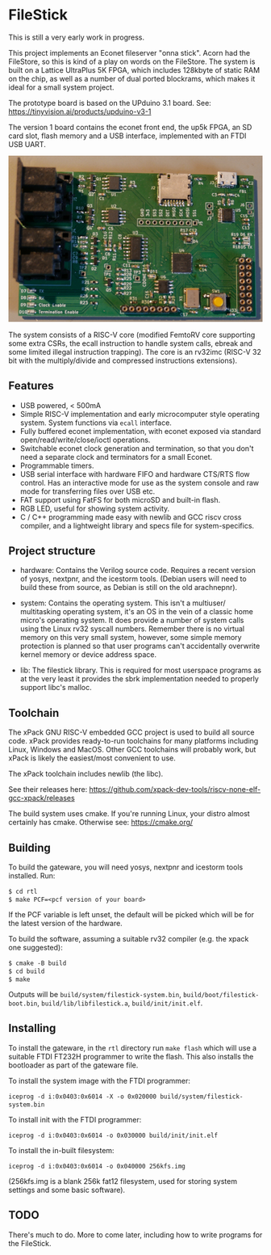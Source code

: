 # FileStick

This is still a very early work in progress.

This project implements an Econet fileserver "onna stick". Acorn had
the FileStore, so this is kind of a play on words on the FileStore.
The system is built on a Lattice UltraPlus 5K FPGA, which includes
128kbyte of static RAM on the chip, as well as a number of dual ported
blockrams, which makes it ideal for a small system project.

The prototype board is based on the UPduino 3.1 board.
See: https://tinyvision.ai/products/upduino-v3-1

The version 1 board contains the econet front end, the up5k FPGA,
an SD card slot, flash memory and a USB interface, implemented with
an FTDI USB UART.

![V1 board](https://raw.githubusercontent.com/spectrumero/filestick/refs/heads/main/filestick-scaled.jpg "V1 board")

The system consists of a RISC-V core (modified FemtoRV core supporting
some extra CSRs, the ecall instruction to handle system calls, ebreak
and some limited illegal instruction trapping). The core is an rv32imc
(RISC-V 32 bit with the multiply/divide and compressed instructions
extensions).

## Features

* USB powered, < 500mA
* Simple RISC-V implementation and early microcomputer style operating
system. System functions via `ecall` interface.
* Fully buffered econet implementation, with econet exposed via standard
open/read/write/close/ioctl operations.
* Switchable econet clock generation and termination, so that you don't
need a separate clock and terminators for a small Econet.
* Programmable timers.
* USB serial interface with hardware FIFO and hardware CTS/RTS flow control.
Has an interactive mode for use as the system console and raw mode for
transferring files over USB etc.
* FAT support using FatFS for both microSD and built-in flash.
* RGB LED, useful for showing system activity.
* C / C++ programming made easy with newlib and GCC riscv cross compiler,
and a lightweight library and specs file for system-specifics.

## Project structure

* hardware: Contains the Verilog source code. Requires a recent version
of yosys, nextpnr, and the icestorm tools. (Debian users will need to
build these from source, as Debian is still on the old arachnepnr).

* system: Contains the operating system. This isn't a multiuser/
multitasking operating system, it's an OS in the vein of a classic
home micro's operating system. It does provide a number of system
calls using the Linux rv32 syscall numbers. Remember there is no
virtual memory on this very small system, however, some simple memory
protection is planned so that user programs can't accidentally
overwrite kernel memory or device address space.

* lib: The filestick library. This is required for most userspace programs
as at the very least it provides the sbrk implementation needed to properly
support libc's malloc.

## Toolchain

The xPack GNU RISC-V embedded GCC project is used to build all source
code. xPack provides ready-to-run toolchains for many platforms including
Linux, Windows and MacOS. Other GCC toolchains will probably work, but xPack
is likely the easiest/most convenient to use.

The xPack toolchain includes newlib (the libc).

See their releases here: 
https://github.com/xpack-dev-tools/riscv-none-elf-gcc-xpack/releases

The build system uses cmake. If you're running Linux, your distro almost
certainly has cmake. Otherwise see: https://cmake.org/

## Building

To build the gateware, you will need yosys, nextpnr and icestorm tools installed.
Run:

```
$ cd rtl
$ make PCF=<pcf version of your board>
```

If the PCF variable is left unset, the default will be picked which will be for the
latest version of the hardware.

To build the software, assuming a suitable rv32 compiler (e.g. the xpack one suggested):

```
$ cmake -B build
$ cd build
$ make
```

Outputs will be `build/system/filestick-system.bin`, `build/boot/filestick-boot.bin`,
`build/lib/libfilestick.a`, `build/init/init.elf`.

## Installing

To install the gateware, in the `rtl` directory run `make flash` which will use a
suitable FTDI FT232H programmer to write the flash. This also installs the bootloader
as part of the gateware file.

To install the system image with the FTDI programmer:

```
iceprog -d i:0x0403:0x6014 -X -o 0x020000 build/system/filestick-system.bin
```

To install init with the FTDI programmer:

```
iceprog -d i:0x0403:0x6014 -o 0x030000 build/init/init.elf
```

To install the in-built filesystem:

```
iceprog -d i:0x0403:0x6014 -o 0x040000 256kfs.img
```

(256kfs.img is a blank 256k fat12 filesystem, used for storing system settings
and some basic software).

## TODO

There's much to do. More to come later, including how to write programs
for the FileStick.


